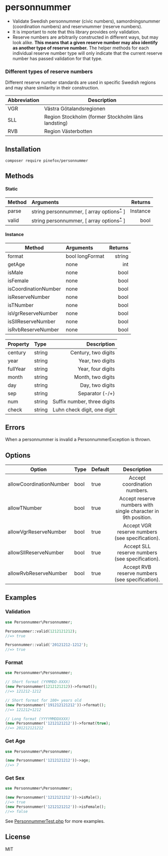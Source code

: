 # personnummer

* Validate Swedish personnummer (civic numbers), samordningsnummer (coordination numbers) and reservnummer (reserve numbers).
* It is important to note that this library provides only validation.
* Reserve numbers are arbitrarily constructed in different
ways, but may look alike. **This means that a given reserve number may also identify as another type of reserve number.**
The helper methods for each individual reserve number type will only indicate that the current reserve number has passed
validation for that type.

### Different types of reserve numbers
Different reserve number standards are used in specific Swedish regions and may share
similarity in their construction.

| Abbreviation | Description                                        |
| -------------|----------------------------------------------------|
| VGR          | Västra Götalandsregionen                           |
| SLL          | Region Stockholm (former Stockholm läns landsting) |
| RVB          | Region Västerbotten                                |

## Installation

```
composer require pinefox/personnummer
```

## Methods
#### Static
| Method | Arguments                                                      | Returns  |
| -------|:---------------------------------------------------------------|---------:|
| parse  | string personnummer, [ array options<sup>[*](#options)</sup> ] | Instance |
| valid  | string personnummer, [ array options<sup>[*](#options)</sup> ] | bool     |

#### Instance
| Method               | Arguments       | Returns |
| ---------------------|:----------------|--------:|
| format               | bool longFormat | string  |
| getAge               | none            | int     |
| isMale               | none            | bool    |
| isFemale             | none            | bool    |
| isCoordinationNumber | none            | bool    |
| isReserveNumber      | none            | bool    |
| isTNumber            | none            | bool    |
| isVgrReserveNumber   | none            | bool    |
| isSllReserveNumber   | none            | bool    |
| isRvbReserveNumber   | none            | bool    |

| Property | Type   | Description                 |
| ---------|:-------|----------------------------:|
| century  | string | Century, two digits         |
| year     | string | Year, two digits            |
| fullYear | string | Year, four digits           |
| month    | string | Month, two digits           |
| day      | string | Day, two digits             |
| sep      | string | Separator (-/+)             |
| num      | string | Suffix number, three digits |
| check    | string | Luhn check digit, one digit |

## Errors
When a personnummer is invalid a PersonnummerException is thrown.

## Options
| Option                  | Type | Default | Description                                                   |
| ------------------------|:-----|:--------|:-------------------------------------------------------------:|
| allowCoordinationNumber | bool | true    | Accept coordination numbers.                                  |
| allowTNumber            | bool | true    | Accept reserve numbers with single character in 9th position. |
| allowVgrReserveNumber   | bool | true    | Accept VGR reserve numbers (see specification).               |
| allowSllReserveNumber   | bool | true    | Accept SLL reserve numbers (see specification).               |
| allowRvbReserveNumber   | bool | true    | Accept RVB reserve numbers (see specification).               |

## Examples

### Validation

```php
use Personnummer\Personnummer;

Personnummer::valid(1212121212);
//=> true

Personnummer::valid('20121212-1212');
//=> true
```

### Format
```php
use Personnummer\Personnummer;

// Short format (YYMMDD-XXXX)
(new Personnummer(1212121212))->format();
//=> 121212-1212

// Short format for 100+ years old
(new Personnummer('191212121212'))->format();
//=> 121212+1212

// Long format (YYYYMMDDXXXX)
(new Personnummer('1212121212'))->format(true);
//=> 201212121212
```

### Get Age
```php
use Personnummer\Personnummer;

(new Personnummer('1212121212'))->age;
//=> 7
```

### Get Sex
```php
use Personnummer\Personnummer;

(new Personnummer('1212121212'))->isMale();
//=> true
(new Personnummer('1212121212'))->isFemale();
//=> false
```

See [PersonnummerTest.php](tests/PersonnummerTest.php) for more examples.

## License

MIT

